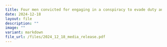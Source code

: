 ```yaml
---
title: Four men convicted for engaging in a conspiracy to evade duty and GST
date: 2024-12-18
layout: file
description: ""
image: ""
variant: markdown
file_url: /files/2024_12_18_media_release.pdf
---
```


